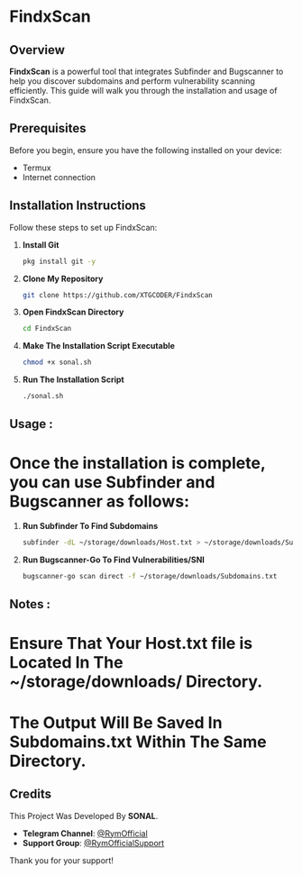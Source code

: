 # FindxScan

## Overview

**FindxScan** is a powerful tool that integrates Subfinder and Bugscanner to help you discover subdomains and perform vulnerability scanning efficiently. This guide will walk you through the installation and usage of FindxScan.

## Prerequisites

Before you begin, ensure you have the following installed on your device:

- Termux
- Internet connection

## Installation Instructions

Follow these steps to set up FindxScan:

1. **Install Git**
   ```bash
   pkg install git -y

2. **Clone My Repository**
   ```bash
   git clone https://github.com/XTGCODER/FindxScan

3. **Open FindxScan Directory**
   ```bash
   cd FindxScan

4. **Make The Installation Script Executable**
   ```bash
   chmod +x sonal.sh

5. **Run The Installation Script**
   ```bash
   ./sonal.sh

## Usage :
# Once the installation is complete, you can use Subfinder and Bugscanner as follows:

1. **Run Subfinder
To Find Subdomains**
   ```bash
   subfinder -dL ~/storage/downloads/Host.txt > ~/storage/downloads/Subdomains.txt

2. **Run Bugscanner-Go To Find Vulnerabilities/SNI**
   ```bash
   bugscanner-go scan direct -f ~/storage/downloads/Subdomains.txt

## Notes :
# Ensure That Your Host.txt file is Located In The ~/storage/downloads/ Directory.
# The Output Will Be Saved In Subdomains.txt Within The Same Directory.

## Credits

This Project Was Developed By **SONAL**.

- **Telegram Channel**: [@RymOfficial](https://t.me/RymOfficial)
- **Support Group**: [@RymOfficialSupport](https://t.me/RymOfficialSupport)

Thank you for your support!
